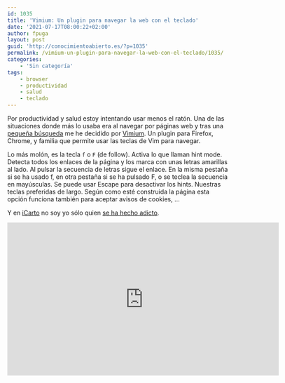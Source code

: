 ```yaml
---
id: 1035
title: 'Vimium: Un plugin para navegar la web con el teclado'
date: '2021-07-17T08:00:22+02:00'
author: fpuga
layout: post
guid: 'http://conocimientoabierto.es/?p=1035'
permalink: /vimium-un-plugin-para-navegar-la-web-con-el-teclado/1035/
categories:
    - 'Sin categoría'
tags:
    - browser
    - productividad
    - salud
    - teclado
---
```


Por productividad y salud estoy intentando usar menos el ratón. Una de las situaciones donde más lo usaba era al navegar por páginas web y tras una [pequeña búsqueda](https://pakstech.com/blog/browse-web-with-keyboard/) me he decidido por [Vimium](https://vimium.github.io/). Un plugin para Firefox, Chrome, y familia que permite usar las teclas de Vim para navegar.

Lo más molón, es la tecla `f` o `F` (de follow). Activa lo que llaman hint mode. Detecta todos los enlaces de la página y los marca con unas letras amarillas al lado. Al pulsar la secuencia de letras sigue el enlace. En la misma pestaña si se ha usado f, en otra pestaña si se ha pulsado F, o se teclea la secuencia en mayúsculas. Se puede usar Escape para desactivar los hints. Nuestras teclas preferidas de largo. Según como esté construida la página esta opción funciona también para aceptar avisos de cookies, …

Y en [iCarto](https://icarto.es/) no soy yo sólo quien [se ha hecho adicto](https://gitlab.com/icarto/ikdb/-/blob/master/configurar_equipo/browser/browser_navegar_teclado_vimium.md).

<iframe allow="accelerometer; autoplay; clipboard-write; encrypted-media; gyroscope; picture-in-picture; web-share" allowfullscreen="" frameborder="0" height="349" loading="lazy" referrerpolicy="strict-origin-when-cross-origin" src="https://www.youtube.com/embed/t67Sn0RGK54?feature=oembed" title="Vimium - The Hacker's Browser" width="620"></iframe>